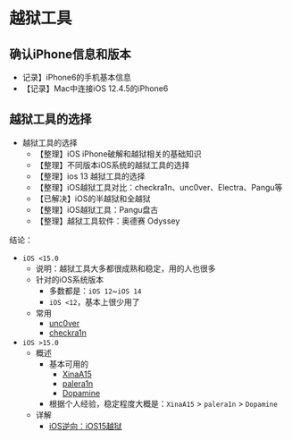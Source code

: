 # 越狱工具

## 确认iPhone信息和版本

* 记录】iPhone6的手机基本信息
* 【记录】Mac中连接iOS 12.4.5的iPhone6

## 越狱工具的选择

* 越狱工具的选择
  * 【整理】iOS iPhone破解和越狱相关的基础知识
  * 【整理】不同版本iOS系统的越狱工具的选择
  * 【整理】ios 13 越狱工具的选择
  * 【整理】iOS越狱工具对比：checkra1n、unc0ver、Electra、Pangu等
  * 【已解决】iOS的半越狱和全越狱
  * 【整理】iOS越狱工具：Pangu盘古
  * 【整理】越狱工具软件：奥德赛 Odyssey

结论：

* `iOS <15.0`
  * 说明：越狱工具大多都很成熟和稳定，用的人也很多
  * 针对的iOS系统版本
    * 多数都是：`iOS 12`~`iOS 14`
    * `iOS <12`，基本上很少用了
  * 常用
    * [unc0ver](../../before_jailbreak/jailbreak_tool/unc0ver.md)
    * [checkra1n](../../before_jailbreak/jailbreak_tool/checkra1n.md)
* `iOS >15.0`
  * 概述
    * 基本可用的
      * [XinaA15](https://book.crifan.org/books/ios_re_ios15_jailbreak/website/xinaa15/)
      * [palera1n](https://book.crifan.org/books/ios_re_ios15_jailbreak/website/palera1n/)
      * [Dopamine](https://book.crifan.org/books/ios_re_ios15_jailbreak/website/dopamine/)
    * 根据个人经验，稳定程度大概是：`XinaA15` > `palera1n` > `Dopamine`
  * 详解
    * [iOS逆向：iOS15越狱](https://book.crifan.org/books/ios_re_ios15_jailbreak/website/)
